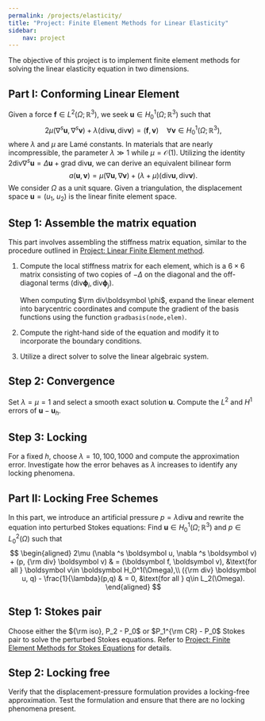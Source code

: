 ```yaml
---
permalink: /projects/elasticity/
title: "Project: Finite Element Methods for Linear Elasticity"
sidebar:
    nav: project
---
```


The objective of this project is to implement finite element methods for solving the linear elasticity equation in two dimensions.

## Part I: Conforming Linear Element

Given a force $\boldsymbol{f}\in L^2(\Omega;\mathbb{R}^3)$, we seek $\boldsymbol{u}\in H_0^1(\Omega; \mathbb{R}^3)$ such that
$$
2\mu (\nabla ^s \boldsymbol{u}, \nabla ^s \boldsymbol{v}) + \lambda (\text{div} \boldsymbol{u}, \text{div} \boldsymbol{v}) = (\boldsymbol{f}, \boldsymbol{v}) \quad \forall \boldsymbol{v}\in H_0^1(\Omega; \mathbb{R}^3),
$$
where $\lambda$ and $\mu$ are Lamé constants. In materials that are nearly incompressible, the parameter $\lambda \gg 1$ while $\mu = \mathcal{O}(1)$. Utilizing the identity $2 \text{div} \nabla^s \boldsymbol{u} = \Delta \boldsymbol{u} + \text{grad div} \boldsymbol{u}$, we can derive an equivalent bilinear form
$$
a(\boldsymbol{u}, \boldsymbol{v}) = \mu (\nabla \boldsymbol{u}, \nabla \boldsymbol{v}) + (\lambda + \mu )(\text{div} \boldsymbol{u}, \text{div} \boldsymbol{v}).
$$
We consider $\Omega$ as a unit square. Given a triangulation, the displacement space $\mathbf{u} = (u_1, \; u_2)$ is the linear finite element space.

## Step 1: Assemble the matrix equation

This part involves assembling the stiffness matrix equation, similar to the procedure outlined in  [Project: Linear Finite Element method](https://lyc102.github.io/ifem/projects/fem/).

1. Compute the local stiffness matrix for each element, which is a $6\times 6$ matrix consisting of two copies of $-\Delta$ on the diagonal and the off-diagonal terms $(\text{div} \boldsymbol{\phi}_i, \text{div} \boldsymbol{\phi}_j)$.

   When computing $\rm div\boldsymbol \phi$, expand the linear element into barycentric coordinates and compute the gradient of the basis functions using the function `gradbasis(node,elem)`.

3. Compute the right-hand side of the equation and modify it to incorporate the boundary conditions.

4. Utilize a direct solver to solve the linear algebraic system.

## Step 2: Convergence

Set $\lambda = \mu = 1$ and select a smooth exact solution $\boldsymbol{u}$. Compute the $L^2$ and $H^1$ errors of $\boldsymbol{u} - \boldsymbol{u}_h$.

## Step 3: Locking

For a fixed $h$, choose $\lambda = 10, 100, 1000$ and compute the approximation error. Investigate how the error behaves as $\lambda$ increases to identify any locking phenomena.



## Part II: Locking Free Schemes

In this part, we introduce an artificial pressure $p = \lambda \text{div} \boldsymbol{u}$ and rewrite the equation into perturbed Stokes equations: Find $\boldsymbol u\in H_0^1(\Omega; \mathbb R^3)$ and $p\in L^2_0(\Omega)$ such that
$$
\begin{aligned}
2\mu (\nabla ^s \boldsymbol u, \nabla ^s \boldsymbol v) + (p, {\rm div} \boldsymbol v) & = (\boldsymbol f, \boldsymbol v), &\text{for all } \boldsymbol v\in \boldsymbol H_0^1(\Omega),\\
({\rm div} \boldsymbol u, q) - \frac{1}{\lambda}(p,q) & = 0, &\text{for all } q\in L_2(\Omega).
\end{aligned}
$$

## Step 1: Stokes pair

Choose either the ${\rm iso}, P_2 - P_0$ or $P_1^{\rm CR} - P_0$ Stokes pair to solve the perturbed Stokes equations. Refer to [Project: Finite Element Methods for Stokes Equations](https://lyc102.github.io/ifem/projects/Stokes/) for details.

## Step 2: Locking free

Verify that the displacement-pressure formulation provides a locking-free approximation. Test the formulation and ensure that there are no locking phenomena present.

